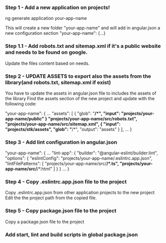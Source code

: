 ### Step 1 - Add a new application on projects!
ng generate application your-app-name

This will create a new folder "your-app-name" and will add in angular.json a new configuration section
"your-app-name": {...}

### Step 1.1 - Add robots.txt and sitemap.xml if it's a public website and needs to be found on google.

Update the files content based on needs.

### Step 2 - UPDATE ASSETS to export also the assets from the library(and robots.txt, sitemap.xml if exist)

You have to update the assets in angular.json file to includes the assets of the library
Find the assets section of the new project and update with the following code:

"your-app-name": {
  ...
  "assets": [
    { <!-- this is a default one -->
      "glob": "**/*",
      "input": "projects/your-app-name/public"
    }
    <!-- IMPORTANT: add this 2 only if the file exist -->
    "projects/your-app-name/src/robots.txt", <!-- add this only if the file exist -->
    "projects/your-app-name/src/sitemap.xml", <!-- add this only if the file exist -->
    { <!-- this must be added (check this to see if it's needed)--> 
      "input": "projects/stk/assets",
      "glob": "**/*",
      "output": "assets"
    }
  ],
  ...
}

### Step 3 - Add lint configuration in angular.json

"your-app-name": {
  ...
  "lint-app": {
    "builder": "@angular-eslint/builder:lint",
    "options": {
      "eslintConfig": "projects/your-app-name/.eslintrc.app.json",
      "lintFilePatterns": [
        "projects/your-app-name/src/**/*.ts",
        "projects/your-app-name/src/**/*.html"
      ]
    }
  }
  ...
}

### Step 4 - Copy .eslintrc.app.json file to the project
Copy .eslintrc.app.json from other application projects to the new project
Edit the the project path from the copied file.

### Step 5 - Copy package.json file to the project
Copy a package.json file to the project

### Add start, lint and build scripts in global package.json
